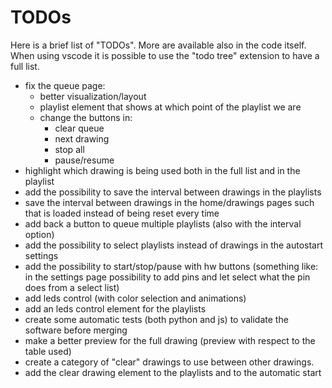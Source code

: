 # TODOs

Here is a brief list of "TODOs". More are available also in the code itself. When using vscode it is possible to use the "todo tree" extension to have a full list.

* fix the queue page:
  * better visualization/layout
  * playlist element that shows at which point of the playlist we are
  * change the buttons in:
    * clear queue
    * next drawing
    * stop all
    * pause/resume
* highlight which drawing is being used both in the full list and in the playlist
* add the possibility to save the interval between drawings in the playlists
* save the interval between drawings in the home/drawings pages such that is loaded instead of being reset every time
* add back a button to queue multiple playlists (also with the interval option)
* add the possibility to select playlists instead of drawings in the autostart settings
* add the possibility to start/stop/pause with hw buttons (something like: in the settings page possibility to add pins and let select what the pin does from a select list)
* add leds control (with color selection and animations)
* add an leds control element for the playlists
* create some automatic tests (both python and js) to validate the software before merging
* make a better preview for the full drawing (preview with respect to the table used)
* create a category of "clear" drawings to use between other drawings.
* add the clear drawing element to the playlists and to the automatic start
